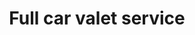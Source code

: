 ---
title: "Full car valet service"
alt: "Complete service covering both the exterior and interior of the vehicle, including waxing, polishing, and upholstery cleaning"
description: "Complete service including waxing, polishing, and upholstery cleaning"
category: "mobile-car-wash"
subcategory: "full-car-valet"
task: "full-car-valet"
image: "/mobile-car-wash/full-car-valet.png"
ogImage: "/mobile-car-wash/full-car-valet.png"
colour: "red"
pathtxt: "Full car valet"
published: true

subcategorycard:
  - published: true
    colour: "red"
    description: "car valet full subcategorycard description"
    path: "/"
    pathtxt: "Full car valet"
    image: "/mobile-car-wash/full-car-valet.png"


faqs:
  - question: "car valet full q1?"
    answer: "You can return any item within 30 days of purchase."
  - question: "car valet full q2?"
    answer: "Yes, we ship to most countries worldwide."
  - question: "car valet full q3?"
    answer: "a3."
---